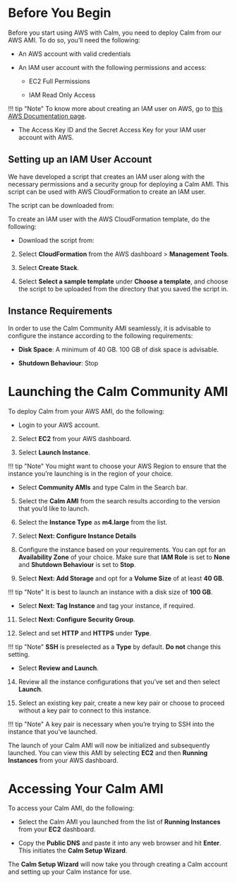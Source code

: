 # Before You Begin

Before you start using AWS with Calm, you need to deploy Calm from our AWS AMI. To do so, you’ll need the following:

* An AWS account with valid credentials

* An IAM user account with the following permissions and access:

    * EC2 Full Permissions

    * IAM Read Only Access

!!! tip "Note"
	To know more about creating an IAM user on AWS, go to [this AWS Documentation page](http://docs.aws.amazon.com/IAM/latest/UserGuide/id_users_create.html).

* The Access Key ID and the Secret Access Key for your IAM user account with AWS. 

## Setting up an IAM User Account

We have developed a script that creates an IAM user along with the necessary permissions and a security group for deploying a Calm AMI. This script can be used with AWS CloudFormation to create an IAM user. 

The script can be downloaded from: <link>

To create an IAM user with the AWS CloudFormation template, do the following:

* Download the script from:

2. Select **CloudFormation** from the AWS dashboard > **Management Tools**. 

3. Select **Create Stack**. 

4. Select **Select a sample template** under **Choose a template**, and choose the script to be uploaded from the directory that you saved the script in. 

## Instance Requirements

In order to use the Calm Community AMI seamlessly, it is advisable to configure the instance according to the following requirements:

* **Disk Space**: A minimum of 40 GB. 100 GB of disk space is advisable. 

* **Shutdown Behaviour**: Stop

# Launching the Calm Community AMITo deploy Calm from your AWS AMI, do the following:* Login to your AWS account. 2. Select **EC2** from your AWS dashboard. 3. Select **Launch Instance**.!!! tip "Note"    You might want to choose your AWS Region to ensure that the instance you’re launching is in the region of your choice.* Select **Community AMIs** and type Calm in the Search bar. 5. Select the **Calm AMI** from the search results according to the version that you’d like to launch. 6. Select the **Instance Type** as **m4.large** from the list. 7. Select **Next: Configure Instance Details**8. Configure the instance based on your requirements. You can opt for an **Availability Zone** of your choice. Make sure that **IAM Role** is set to **None** and **Shutdown Behaviour** is set to **Stop**. 9. Select **Next: Add Storage** and opt for a **Volume Size** of at least **40 GB**. !!! tip "Note"    It is best to launch an instance with a disk size of **100 GB**.* Select **Next: Tag Instance** and tag your instance, if required. 11. Select **Next: Configure Security Group**. 12. Select and set **HTTP** and **HTTPS** under **Type**. !!! tip "Note"    **SSH** is preselected as a **Type** by default. **Do not** change this setting. * Select **Review and Launch**. 14. Review all the instance configurations that you’ve set and then select **Launch**. 15. Select an existing key pair, create a new key pair or choose to proceed without a key pair to connect to this instance. !!! tip "Note"    A key pair is necessary when you’re trying to SSH into the instance that you’ve launched.The launch of your Calm AMI will now be initialized and subsequently launched. You can view this AMI by selecting **EC2** and then **Running Instances** from your AWS dashboard. # Accessing Your Calm AMI

To access your Calm AMI, do the following:

* Select the Calm AMI you launched from the list of **Running Instances** from your **EC2** dashboard. 

* Copy the **Public DNS** and paste it into any web browser and hit **Enter**. This initiates the **Calm Setup Wizard**.

The **Calm Setup Wizard** will now take you through creating a Calm account and setting up your Calm instance for use. 